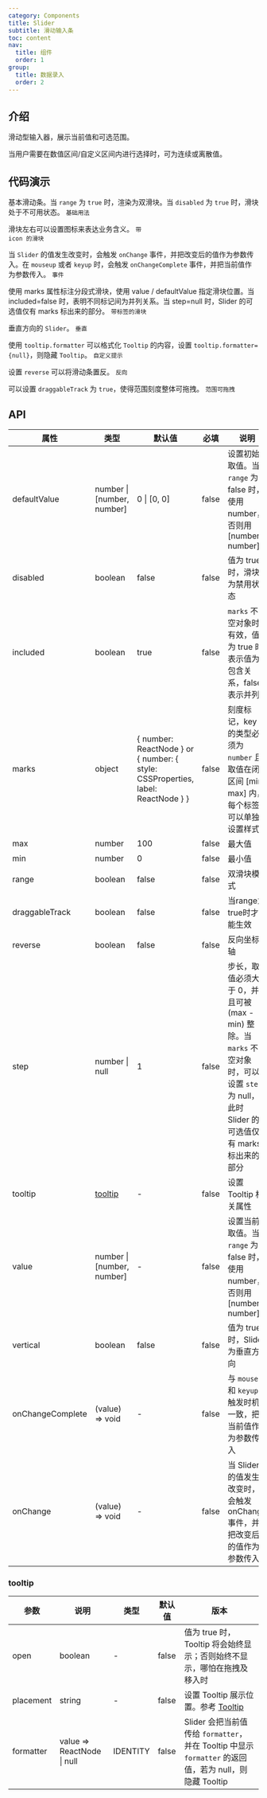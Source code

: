 ```yaml
---
category: Components
title: Slider
subtitle: 滑动输入条
toc: content
nav:
  title: 组件
  order: 1
group:
  title: 数据录入
  order: 2
---
```


## 介绍

滑动型输入器，展示当前值和可选范围。

当用户需要在数值区间/自定义区间内进行选择时，可为连续或离散值。

## 代码演示

基本滑动条。当 `range` 为 `true` 时，渲染为双滑块。当 `disabled` 为 `true` 时，滑块处于不可用状态。
<code src="./demo/base.tsx">基础用法</code>

滑块左右可以设置图标来表达业务含义。
<code src="./demo/icon.tsx">带 icon 的滑块</code>

当 `Slider` 的值发生改变时，会触发 `onChange` 事件，并把改变后的值作为参数传入。在 `mouseup` 或者 `keyup` 时，会触发 `onChangeComplete` 事件，并把当前值作为参数传入。
<code src="./demo/event.tsx">事件</code>

使用 marks 属性标注分段式滑块，使用 value / defaultValue 指定滑块位置。当 included=false 时，表明不同标记间为并列关系。当 step=null 时，Slider 的可选值仅有 marks 标出来的部分。
<code src="./demo/mark.tsx">带标签的滑块</code>

垂直方向的 `Slider`。
<code src="./demo/vertical.tsx">垂直</code>

使用 `tooltip.formatter` 可以格式化 `Tooltip` 的内容，设置 `tooltip.formatter={null}`，则隐藏 `Tooltip`。
<code src="./demo/diyTip.tsx">自定义提示</code>

设置 `reverse` 可以将滑动条置反。
<code src="./demo/reverse.tsx">反向</code>

可以设置 `draggableTrack` 为 `true`，使得范围刻度整体可拖拽。
<code src="./demo/draggable.tsx">范围可拖拽</code>

## API

<!-- prettier-ignore -->
| 属性 | 类型 | 默认值 | 必填 | 说明 |
| ---- | ---- | ------ | ---- | ---- |
| defaultValue | number \| \[number, number] | 0 \| \[0, 0] | false | 设置初始取值。当 `range` 为 false 时，使用 number，否则用 \[number, number] |
| disabled | boolean | false | false | 值为 true 时，滑块为禁用状态 |
| included | boolean | true | false | `marks` 不为空对象时有效，值为 true 时表示值为包含关系，false 表示并列 |
| marks | object | { number: ReactNode } or { number: { style: CSSProperties, label: ReactNode } } | false | 刻度标记，key 的类型必须为 `number` 且取值在闭区间 \[min, max] 内，每个标签可以单独设置样式 |
| max | number | 100 | false | 最大值 |
| min | number | 0 | false | 最小值 |
| range | boolean | false | false | 双滑块模式 |
| draggableTrack | boolean | false | false | 当range为true时才能生效 |
| reverse | boolean | false | false | 反向坐标轴 |
| step | number \| null | 1 | false | 步长，取值必须大于 0，并且可被 (max - min) 整除。当 `marks` 不为空对象时，可以设置 `step` 为 null，此时 Slider 的可选值仅有 marks 标出来的部分 |
| tooltip  | [tooltip](#tooltip) | - | false | 设置 Tooltip 相关属性 |
| value | number \| \[number, number] | - | false | 设置当前取值。当 `range` 为 false 时，使用 number，否则用 \[number, number] |
| vertical | boolean | false | false | 值为 true 时，Slider 为垂直方向 |
| onChangeComplete | (value) => void | - | false | 与 `mouseup` 和 `keyup` 触发时机一致，把当前值作为参数传入 |
| onChange | (value) => void | - | false | 当 Slider 的值发生改变时，会触发 onChange 事件，并把改变后的值作为参数传入 |

### tooltip

<!-- prettier-ignore -->
| 参数 | 说明 | 类型 | 默认值 | 版本 |
| --- | --- | --- | --- | --- |
| open | boolean | - | false | 值为 true 时，Tooltip 将会始终显示；否则始终不显示，哪怕在拖拽及移入时 |
| placement | string | - | false | 设置 Tooltip 展示位置。参考 [Tooltip](/components/tooltip)|
| formatter | value => ReactNode \| null | IDENTITY | false | Slider 会把当前值传给 `formatter`，并在 Tooltip 中显示 `formatter` 的返回值，若为 null，则隐藏 Tooltip |

